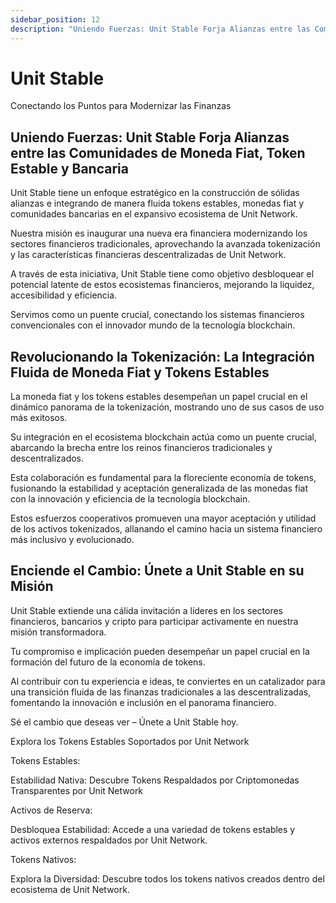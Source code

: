 ```yaml
---
sidebar_position: 12
description: "Uniendo Fuerzas: Unit Stable Forja Alianzas entre las Comunidades de Moneda Fiat, Token Estable y Bancaria"
---
```


# Unit Stable

Conectando los Puntos para Modernizar las Finanzas

## Uniendo Fuerzas: Unit Stable Forja Alianzas entre las Comunidades de Moneda Fiat, Token Estable y Bancaria

Unit Stable tiene un enfoque estratégico en la construcción de sólidas alianzas e integrando de manera fluida tokens estables, monedas fiat y comunidades bancarias en el expansivo ecosistema de Unit Network.

Nuestra misión es inaugurar una nueva era financiera modernizando los sectores financieros tradicionales, aprovechando la avanzada tokenización y las características financieras descentralizadas de Unit Network.

A través de esta iniciativa, Unit Stable tiene como objetivo desbloquear el potencial latente de estos ecosistemas financieros, mejorando la liquidez, accesibilidad y eficiencia.

Servimos como un puente crucial, conectando los sistemas financieros convencionales con el innovador mundo de la tecnología blockchain.

## Revolucionando la Tokenización: La Integración Fluida de Moneda Fiat y Tokens Estables

La moneda fiat y los tokens estables desempeñan un papel crucial en el dinámico panorama de la tokenización, mostrando uno de sus casos de uso más exitosos.

Su integración en el ecosistema blockchain actúa como un puente crucial, abarcando la brecha entre los reinos financieros tradicionales y descentralizados.

Esta colaboración es fundamental para la floreciente economía de tokens, fusionando la estabilidad y aceptación generalizada de las monedas fiat con la innovación y eficiencia de la tecnología blockchain.

Estos esfuerzos cooperativos promueven una mayor aceptación y utilidad de los activos tokenizados, allanando el camino hacia un sistema financiero más inclusivo y evolucionado.

## Enciende el Cambio: Únete a Unit Stable en su Misión

Unit Stable extiende una cálida invitación a líderes en los sectores financieros, bancarios y cripto para participar activamente en nuestra misión transformadora.

Tu compromiso e implicación pueden desempeñar un papel crucial en la formación del futuro de la economía de tokens.

Al contribuir con tu experiencia e ideas, te conviertes en un catalizador para una transición fluida de las finanzas tradicionales a las descentralizadas, fomentando la innovación e inclusión en el panorama financiero.

Sé el cambio que deseas ver – Únete a Unit Stable hoy.

Explora los Tokens Estables Soportados por Unit Network

<div class="docs-grid-alt">
  <div class="docs-card-alt">
    <div class="docs-card-alt-header">
      <span>Tokens Estables:</span>
    </div>
    <div class="docs-card-alt-description">
      <p>
        Estabilidad Nativa: Descubre Tokens Respaldados por Criptomonedas Transparentes por Unit Network
      </p>
    </div>
  </div>
  <div class="docs-card-alt">
    <div class="docs-card-alt-header">
      <span>Activos de Reserva:</span>
    </div>
    <div class="docs-card-alt-description">
      <p>
        Desbloquea Estabilidad: Accede a una variedad de tokens estables y activos externos respaldados por Unit Network.
      </p>
    </div>
  </div>
  <div class="docs-card-alt">
    <div class="docs-card-alt-header">
      <span>Tokens Nativos:</span>
    </div>
    <div class="docs-card-alt-description">
      <p>
        Explora la Diversidad: Descubre todos los tokens nativos creados dentro del ecosistema de Unit Network.
      </p>
    </div>
  </div>
</div>
